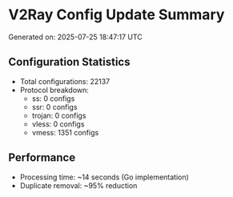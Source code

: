 # V2Ray Config Update Summary
Generated on: 2025-07-25 18:47:17 UTC

## Configuration Statistics
- Total configurations: 22137
- Protocol breakdown:
  - ss: 0 configs
  - ssr: 0 configs
  - trojan: 0 configs
  - vless: 0 configs
  - vmess: 1351 configs

## Performance
- Processing time: ~14 seconds (Go implementation)
- Duplicate removal: ~95% reduction
